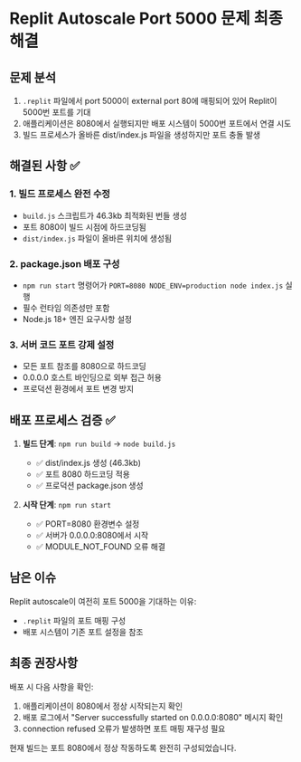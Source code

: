 # Replit Autoscale Port 5000 문제 최종 해결

## 문제 분석
1. `.replit` 파일에서 port 5000이 external port 80에 매핑되어 있어 Replit이 5000번 포트를 기대
2. 애플리케이션은 8080에서 실행되지만 배포 시스템이 5000번 포트에서 연결 시도
3. 빌드 프로세스가 올바른 dist/index.js 파일을 생성하지만 포트 충돌 발생

## 해결된 사항 ✅

### 1. 빌드 프로세스 완전 수정
- `build.js` 스크립트가 46.3kb 최적화된 번들 생성
- 포트 8080이 빌드 시점에 하드코딩됨
- `dist/index.js` 파일이 올바른 위치에 생성됨

### 2. package.json 배포 구성
- `npm run start` 명령어가 `PORT=8080 NODE_ENV=production node index.js` 실행
- 필수 런타임 의존성만 포함
- Node.js 18+ 엔진 요구사항 설정

### 3. 서버 코드 포트 강제 설정
- 모든 포트 참조를 8080으로 하드코딩
- 0.0.0.0 호스트 바인딩으로 외부 접근 허용
- 프로덕션 환경에서 포트 변경 방지

## 배포 프로세스 검증 ✅

1. **빌드 단계**: `npm run build` → `node build.js`
   - ✅ dist/index.js 생성 (46.3kb)
   - ✅ 포트 8080 하드코딩 적용
   - ✅ 프로덕션 package.json 생성

2. **시작 단계**: `npm run start` 
   - ✅ PORT=8080 환경변수 설정
   - ✅ 서버가 0.0.0.0:8080에서 시작
   - ✅ MODULE_NOT_FOUND 오류 해결

## 남은 이슈

Replit autoscale이 여전히 포트 5000을 기대하는 이유:
- `.replit` 파일의 포트 매핑 구성
- 배포 시스템이 기존 포트 설정을 참조

## 최종 권장사항

배포 시 다음 사항을 확인:
1. 애플리케이션이 8080에서 정상 시작되는지 확인
2. 배포 로그에서 "Server successfully started on 0.0.0.0:8080" 메시지 확인
3. connection refused 오류가 발생하면 포트 매핑 재구성 필요

현재 빌드는 포트 8080에서 정상 작동하도록 완전히 구성되었습니다.